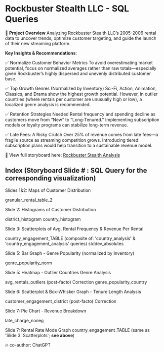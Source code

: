 # Rockbuster Stealth LLC - SQL Queries
📌 **Project Overview**
Analyzing Rockbuster Stealth LLC’s 2005-2006 rental data to uncover trends, optimize customer targeting, and guide the launch of their new streaming platform.

**Key Insights & Recommendations**:

✅ Normalize Customer Behavior Metrics
To avoid overestimating market potential, focus on normalized averages rather than raw totals—especially given Rockbuster’s highly dispersed and unevenly distributed customer base.

✅ Top Growth Genres (Normalized by Inventory)
Sci-Fi, Action, Animation, Classics, and Drama show the highest growth potential. However, in outlier countries (where rentals per customer are unusually high or low), a localized genre analysis is recommended.

✅ Retention Strategies Needed
Rental frequency and spending decline as customers move from “New” to “Long-Tenured.” Implementing subscription models or loyalty programs can stabilize long-term revenue.

✅ Late Fees: A Risky Crutch
Over 25% of revenue comes from late fees—a fragile source as streaming competition grows. Introducing tiered subscription plans would help transition to a sustainable revenue model.

🔗 View full storyboard here: [Rockbuster Stealth Analysis](https://public.tableau.com/app/profile/amy.zhang8641/viz/Rockbusterdataanalysis_1/Story1)

## Index (Storyboard Slide # : SQL Query for the corresponding visualization)

Slides 1&2: Maps of Customer Distribution

granular_rental_table_2

Slide 2: Histograms of Customer Distribution 

district_histogram
country_histogram
 
Slide 3: Scatterplots of Avg. Rental Frequency & Revenue Per Rental 

country_engagement_TABLE (composite of: 'country_analysis' & 'country_engagement_analysis' queries)
stddev_absolutes

Slide 5: Bar Graph - Genre Popularity (normalized by Inventory)  

genre_popularity_norm

Slide 5: Heatmap - Outlier Countries Genre Analysis 

avg_rentals_outliers 
(post-facto) Correction
genre_popularity_country

Slide 6: Scatterplot & Box-Whisker Graph - Tenure Length Analysis 

customer_engagement_district
(post-facto) Correction

Slide 7: Pie Chart - Revenue Breakdown

late_charge_noneg

Slide 7: Rental Rate Mode Graph
country_engagement_TABLE (same as 'Slide 3: Scatterplots'; **see above**)

🔥 co-author: ChatGPT
